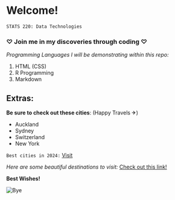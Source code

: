 # Welcome!

`STATS 220: Data Technologies`

###  ♡ Join me in my discoveries through coding  ♡

*Programming Languages I will be demonstrating within this repo:*
1. HTML (CSS)
2. R Programming
3. Markdown

## Extras:
**Be sure to check out these cities**: (Happy Travels ✈)
- Auckland
- Sydney
- Switzerland
- New York

`Best cities in 2024:` [Visit](https://www.timeout.com/things-to-do/best-cities-in-the-world)

*Here are some beautiful destinations to visit:*
[Check out this link!](https://www.travelandleisure.com/trip-ideas/most-beautiful-places-in-the-world-to-visit)

**Best Wishes!**

![Bye](https://i.pinimg.com/originals/98/81/5f/98815f30af15d94ab3dd1af44ef8e6a9.gif)
<!--- Kaitlyn --->
